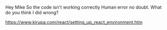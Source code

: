 Hey Mike
	So the code isn't working correctly Human error no doubt.   What do you think I did wrong?
	
https://www.kirupa.com/react/setting_up_react_environment.htm